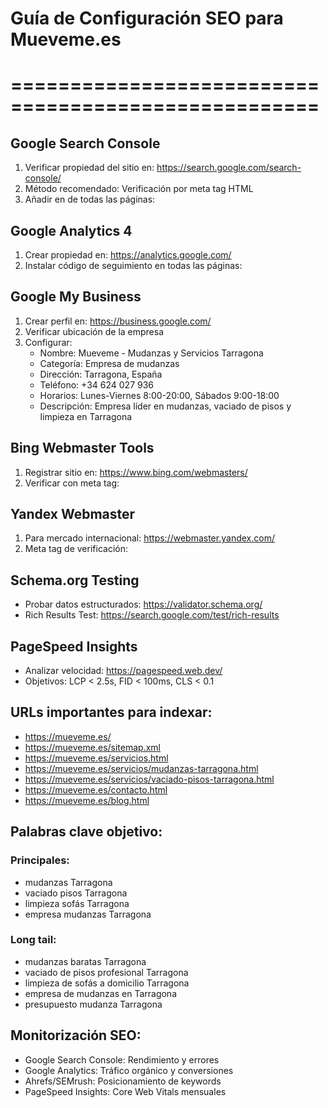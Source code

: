 # Guía de Configuración SEO para Mueveme.es
# ====================================================

## Google Search Console
1. Verificar propiedad del sitio en: https://search.google.com/search-console/
2. Método recomendado: Verificación por meta tag HTML
3. Añadir en <head> de todas las páginas:
   <meta name="google-site-verification" content="[CÓDIGO_GOOGLE]" />

## Google Analytics 4
1. Crear propiedad en: https://analytics.google.com/
2. Instalar código de seguimiento en todas las páginas:
   <!-- Google tag (gtag.js) -->
   <script async src="https://www.googletagmanager.com/gtag/js?id=G-XXXXXXXXXX"></script>
   <script>
     window.dataLayer = window.dataLayer || [];
     function gtag(){dataLayer.push(arguments);}
     gtag('js', new Date());
     gtag('config', 'G-XXXXXXXXXX');
   </script>

## Google My Business
1. Crear perfil en: https://business.google.com/
2. Verificar ubicación de la empresa
3. Configurar:
   - Nombre: Mueveme - Mudanzas y Servicios Tarragona
   - Categoría: Empresa de mudanzas
   - Dirección: Tarragona, España
   - Teléfono: +34 624 027 936
   - Horarios: Lunes-Viernes 8:00-20:00, Sábados 9:00-18:00
   - Descripción: Empresa líder en mudanzas, vaciado de pisos y limpieza en Tarragona

## Bing Webmaster Tools
1. Registrar sitio en: https://www.bing.com/webmasters/
2. Verificar con meta tag:
   <meta name="msvalidate.01" content="[CÓDIGO_BING]" />

## Yandex Webmaster
1. Para mercado internacional: https://webmaster.yandex.com/
2. Meta tag de verificación:
   <meta name="yandex-verification" content="[CÓDIGO_YANDEX]" />

## Schema.org Testing
- Probar datos estructurados: https://validator.schema.org/
- Rich Results Test: https://search.google.com/test/rich-results

## PageSpeed Insights
- Analizar velocidad: https://pagespeed.web.dev/
- Objetivos: LCP < 2.5s, FID < 100ms, CLS < 0.1

## URLs importantes para indexar:
- https://mueveme.es/
- https://mueveme.es/sitemap.xml
- https://mueveme.es/servicios.html
- https://mueveme.es/servicios/mudanzas-tarragona.html
- https://mueveme.es/servicios/vaciado-pisos-tarragona.html
- https://mueveme.es/contacto.html
- https://mueveme.es/blog.html

## Palabras clave objetivo:
### Principales:
- mudanzas Tarragona
- vaciado pisos Tarragona
- limpieza sofás Tarragona
- empresa mudanzas Tarragona

### Long tail:
- mudanzas baratas Tarragona
- vaciado de pisos profesional Tarragona
- limpieza de sofás a domicilio Tarragona
- empresa de mudanzas en Tarragona
- presupuesto mudanza Tarragona

## Monitorización SEO:
- Google Search Console: Rendimiento y errores
- Google Analytics: Tráfico orgánico y conversiones
- Ahrefs/SEMrush: Posicionamiento de keywords
- PageSpeed Insights: Core Web Vitals mensuales
